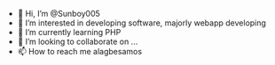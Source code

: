- 👋 Hi, I’m @Sunboy005
- 👀 I’m interested in developing software, majorly webapp developing
- 🌱 I’m currently learning PHP
- 💞️ I’m looking to collaborate on ...
- 📫 How to reach me alagbesamos

<!---
Sunboy005/Sunboy005 is a ✨ special ✨ repository because its `README.md` (this file) appears on your GitHub profile.
You can click the Preview link to take a look at your changes.
--->

